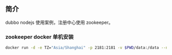 ## 简介
dubbo nodejs 使用案例，注册中心使用 zookeeper。


### zookeeper docker 单机安装
```sh
docker run -d -e TZ="Asia/Shanghai" -p 2181:2181 -v $PWD/data:/data --name zookeeper --restart always zookeeper
```